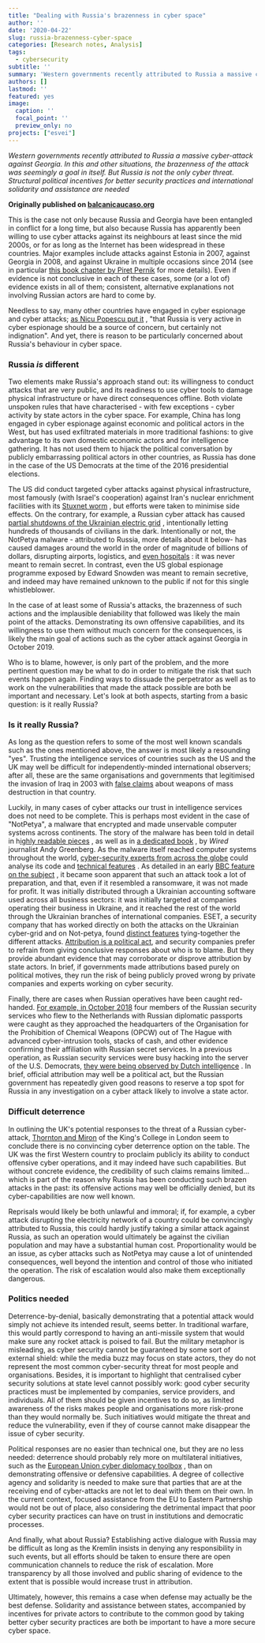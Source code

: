 ```yaml
---
title: "Dealing with Russia's brazenness in cyber space"
author: ''
date: '2020-04-22'
slug: russia-brazenness-cyber-space
categories: [Research notes, Analysis]
tags:
  - cybersecurity
subtitle: ''
summary: 'Western governments recently attributed to Russia a massive cyber-attack against Georgia. In this and other situations, the brazenness of the attack was seemingly a goal in itself. But Russia is not the only cyber threat. Structural political incentives for better security practices and international solidarity and assistance are needed'
authors: []
lastmod: ''
featured: yes
image:
  caption: ''
  focal_point: ''
  preview_only: no
projects: ["esvei"]
---
```


*Western governments recently attributed to Russia a massive cyber-attack against Georgia. In this and other situations, the brazenness of the attack was seemingly a goal in itself. But Russia is not the only cyber threat. Structural political incentives for better security practices and international solidarity and assistance are needed*

**Originally published on [balcanicaucaso.org](https://www.balcanicaucaso.org/eng/Areas/Russia/Dealing-with-Russia-s-brazenness-in-cyber-space-201208)**

This is the case not only because Russia and Georgia have been entangled in conflict for a long time, but also because Russia has apparently been willing to use cyber attacks against its neighbours at least since the mid 2000s, or for as long as the Internet has been widespread in these countries. Major examples include attacks against Estonia in 2007, against Georgia in 2008, and against Ukraine in multiple occasions since 2014 (see in particular [this book chapter by Piret Pernik](https://www.iss.europa.eu/sites/default/files/EUISSFiles/CP_148.pdf "Link a this book chapter by Piret Pernik") for more details). Even if evidence is not conclusive in each of these cases, some (or a lot of) evidence exists in all of them; consistent, alternative explanations not involving Russian actors are hard to come by.

Needless to say, many other countries have engaged in cyber espionage and cyber attacks; [as Nicu Popescu put it](https://www.ecfr.eu/amp-article/commentary_russian_cyber_sins_and_storms "Link a as Nicu Popescu put it") , "that Russia is very active in cyber espionage should be a source of concern, but certainly not indignation". And yet, there is reason to be particularly concerned about Russia's behaviour in cyber space.

### Russia *is* different

Two elements make Russia's approach stand out: its willingness to conduct attacks that are very public, and its readiness to use cyber tools to damage physical infrastructure or have direct consequences offline. Both violate unspoken rules that have characterised - with few exceptions - cyber activity by state actors in the cyber space. For example, China has long engaged in cyber espionage against economic and political actors in the West, but has used exfiltrated materials in more traditional fashions: to give advantage to its own domestic economic actors and for intelligence gathering. It has not used them to hijack the political conversation by publicly embarrassing political actors in other countries, as Russia has done in the case of the US Democrats at the time of the 2016 presidential elections.

The US did conduct targeted cyber attacks against physical infrastructure, most famously (with Israel's cooperation) against Iran's nuclear enrichment facilities with its [Stuxnet worm](https://en.wikipedia.org/wiki/Stuxnet "Link a Stuxnet worm") , but efforts were taken to minimise side effects. On the contrary, for example, a Russian cyber attack has caused [partial shutdowns of the Ukrainian electric grid](https://en.wikipedia.org/wiki/December_2015_Ukraine_power_grid_cyberattack "Link a partial shutdowns of the Ukrainian electric grid") , intentionally letting hundreds of thousands of civilians in the dark. Intentionally or not, the NotPetya malware - attributed to Russia, more details about it below- has caused damages around the world in the order of magnitude of billions of dollars, disrupting airports, logistics, and [even hospitals](https://slate.com/technology/2019/11/sandworm-andy-greenberg-excerpt-notpetya-hospitals.html "Link a even hospitals") : it was never meant to remain secret. In contrast, even the US global espionage programme exposed by Edward Snowden was meant to remain secretive, and indeed may have remained unknown to the public if not for this single whistleblower.

In the case of at least some of Russia's attacks, the brazenness of such actions and the implausible deniability that followed was likely the main point of the attacks. Demonstrating its own offensive capabilities, and its willingness to use them without much concern for the consequences, is likely the main goal of actions such as the cyber attack against Georgia in October 2019.

Who is to blame, however, is only part of the problem, and the more pertinent question may be what to do in order to mitigate the risk that such events happen again. Finding ways to dissuade the perpetrator as well as to work on the vulnerabilities that made the attack possible are both be important and necessary. Let's look at both aspects, starting from a basic question: is it really Russia?

### Is it really Russia?

As long as the question refers to some of the most well known scandals such as the ones mentioned above, the answer is most likely a resounding "yes". Trusting the intelligence services of countries such as the US and the UK may well be difficult for independently-minded international observers; after all, these are the same organisations and governments that legitimised the invasion of Iraq in 2003 with [false claims](https://www.theguardian.com/world/2004/oct/07/usa.iraq1 "Link a false claims") about weapons of mass destruction in that country.

Luckily, in many cases of cyber attacks our trust in intelligence services does not need to be complete. This is perhaps most evident in the case of "NotPetya", a malware that encrypted and made unservable computer systems across continents. The story of the malware has been told in detail in h[ighly readable pieces](https://www.wired.com/story/notpetya-cyberattack-ukraine-russia-code-crashed-the-world/ "Link a ighly readable pieces") , as well as in [a dedicated book](https://www.penguinrandomhouse.combooks/597684/sandworm-by-andy-greenberg/ "Link a a dedicated book") , by *Wired* journalist Andy Greenberg. As the malware itself reached computer systems throughout the world, [cyber-security experts from across the globe](https://www.theguardian.com/technology/2017/jun/28/notpetya-ransomware-attack-ukraine-russia "Link a cyber-security experts from across the globe") could analyse its code and [technical features](https://www.crowdstrike.com/blog/petrwrap-ransomware-technical-analysis-triple-threat-file-encryption-mft-encryption-credential-theft/ "Link a technical features") . As detailed in an early [BBC feature on the subject](https://www.bbc.com/future/article/20170704-the-day-a-mysterious-cyber-attack-crippled-ukraine "Link a BBC feature on the subject") , it became soon apparent that such an attack took a lot of preparation, and that, even if it resembled a ransomware, it was not made for profit. It was initially distributed through a Ukrainian accounting software used across all business sectors: it was initially targeted at companies operating their business in Ukraine, and it reached the rest of the world through the Ukrainian branches of international companies. ESET, a security company that has worked directly on both the attacks on the Ukrainian cyber-grid and on Not-petya, found [distinct features](https://www.welivesecurity.com/2018/10/11/new-telebots-backdoor-linking-industroyer-notpetya/ "Link a distinct features") tying-together the different attacks. [Attribution is a political act](https://www.balcanicaucaso.org/eng/Projects2/ESVEI/News-Esvei/Che-Stato-e-stato-L-attribuzione-dei-cyber-attacchi-200798 "Link a Attribution is a political act"), and security companies prefer to refrain from giving conclusive responses about who is to blame. But they provide abundant evidence that may corroborate or disprove attribution by state actors. In brief, if governments made attributions based purely on political motives, they run the risk of being publicly proved wrong by private companies and experts working on cyber security.

Finally, there are cases when Russian operatives have been caught red-handed. [For example, in October 2018](https://www.theguardian.com/world/2018/oct/04/how-russian-spies-bungled-cyber-attack-on-weapons-watchdog "Link a For example, in October 2018") four members of the Russian security services who flew to the Netherlands with Russian diplomatic passports were caught as they approached the headquarters of the Organisation for the Prohibition of Chemical Weapons (OPCW) out of The Hague with advanced cyber-intrusion tools, stacks of cash, and other evidence confirming their affiliation with Russian secret services. In a previous operation, as Russian security services were busy hacking into the server of the U.S. Democrats, [they were being observed by Dutch intelligence](https://www.volkskrant.nl/wetenschap/dutch-agencies-provide-crucial-intel-about-russia-s-interference-in-us-elections~b4f8111b/?referer=https%3A%2F%2Fwww.qwant.com%2F "Link a they were being observed by Dutch intelligence") . In brief, official attribution may well be a political act, but the Russian government has repeatedly given good reasons to reserve a top spot for Russia in any investigation on a cyber attack likely to involve a state actor.

### Difficult deterrence

In outlining the UK's potential responses to the threat of a Russian cyber-attack, [Thornton and Miron](https://www.tandfonline.com/doi/full/10.1080/23738871.2019.1640757 "Link a Thornton and Miron") of the King's College in London seem to conclude there is no convincing cyber deterrence option on the table. The UK was the first Western country to proclaim publicly its ability to conduct offensive cyber operations, and it may indeed have such capabilities. But without concrete evidence, the credibility of such claims remains limited... which is part of the reason why Russia has been conducting such brazen attacks in the past: its offensive actions may well be officially denied, but its cyber-capabilities are now well known.

Reprisals would likely be both unlawful and immoral; if, for example, a cyber attack disrupting the electricity network of a country could be convincingly attributed to Russia, this could hardly justify taking a similar attack against Russia, as such an operation would ultimately be against the civilian population and may have a substantial human cost. Proportionality would be an issue, as cyber attacks such as NotPetya may cause a lot of unintended consequences, well beyond the intention and control of those who initiated the operation. The risk of escalation would also make them exceptionally dangerous.

### Politics needed

Deterrence-by-denial, basically demonstrating that a potential attack would simply not achieve its intended result, seems better. In traditional warfare, this would partly correspond to having an anti-missile system that would make sure any rocket attack is poised to fail. But the military metaphor is misleading, as cyber security cannot be guaranteed by some sort of external shield: while the media buzz may focus on state actors, they do not represent the most common cyber-security threat for most people and organisations. Besides, it is important to highlight that centralised cyber security solutions at state level cannot possibly work: good cyber security practices must be implemented by companies, service providers, and individuals. All of them should be given incentives to do so, as limited awareness of the risks makes people and organisations more risk-prone than they would normally be. Such initiatives would mitigate the threat and reduce the vulnerability, even if they of course cannot make disappear the issue of cyber security.

Political responses are no easier than technical one, but they are no less needed: deterrence should probably rely more on multilateral initiatives, such as the [European Union cyber diplomacy toolbox](https://epc.eu/en/publications/Responding-to-cyberattacks-EU-Cyber-Diplomacy-Toolbox~218414 "Link a European Union cyber diplomacy toolbox") , than on demonstrating offensive or defensive capabilities. A degree of collective agency and solidarity is needed to make sure that parties that are at the receiving end of cyber-attacks are not let to deal with them on their own. In the current context, focused assistance from the EU to Eastern Partnership would not be out of place, also considering the detrimental impact that poor cyber security practices can have on trust in institutions and democratic processes.

And finally, what about Russia? Establishing active dialogue with Russia may be difficult as long as the Kremlin insists in denying any responsibility in such events, but all efforts should be taken to ensure there are open communication channels to reduce the risk of escalation. More transparency by all those involved and public sharing of evidence to the extent that is possible would increase trust in attribution.

Ultimately, however, this remains a case when defense may actually be the best defense. Solidarity and assistance between states, accompanied by incentives for private actors to contribute to the common good by taking better cyber security practices are both be important to have a more secure cyber space.